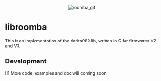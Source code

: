 <p align="center">
<img src="https://media.giphy.com/media/mP9hvHDhy4E9i/giphy.gif" alt="roomba_gif">
</p>

# libroomba
This is an implementation of the dorita980 lib, written in C for firmwares V2 and V3.

## Development
[!] More code, examples and doc will coming soon
